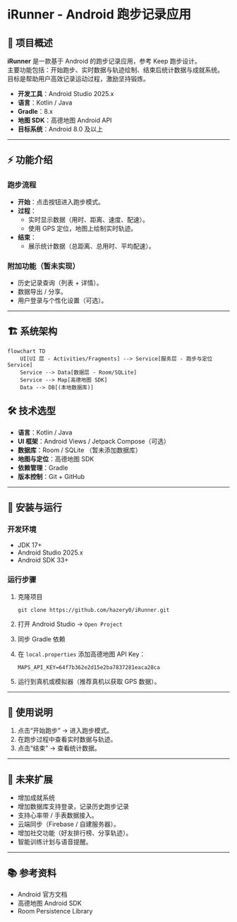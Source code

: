 # iRunner - Android 跑步记录应用

## 📌 项目概述
**iRunner** 是一款基于 Android 的跑步记录应用，参考 Keep 跑步设计。  
主要功能包括：开始跑步、实时数据与轨迹绘制、结束后统计数据与成就系统。  
目标是帮助用户高效记录运动过程，激励坚持锻炼。

- **开发工具**：Android Studio 2025.x  
- **语言**：Kotlin / Java  
- **Gradle**：8.x  
- **地图 SDK**：高德地图 Android API  
- **目标系统**：Android 8.0 及以上  

---

## ⚡ 功能介绍

### 跑步流程
- **开始**：点击按钮进入跑步模式。
- **过程**：
  - 实时显示数据（用时、距离、速度、配速）。
  - 使用 GPS 定位，地图上绘制实时轨迹。
- **结束**：
  - 展示统计数据（总距离、总用时、平均配速）。

### 附加功能（暂未实现）
- 历史记录查询（列表 + 详情）。
- 数据导出 / 分享。
- 用户登录与个性化设置（可选）。

---

## 🏗️ 系统架构

```mermaid
flowchart TD
    UI[UI 层 - Activities/Fragments] --> Service[服务层 - 跑步与定位 Service]
    Service --> Data[数据层 - Room/SQLite]
    Service --> Map[高德地图 SDK]
    Data --> DB[(本地数据库)]
```

## 🛠️ 技术选型

- **语言**：Kotlin / Java
- **UI 框架**：Android Views / Jetpack Compose（可选）
- **数据库**：Room / SQLite （暂未添加数据库）
- **地图与定位**：高德地图 SDK
- **依赖管理**：Gradle
- **版本控制**：Git + GitHub

------

## 🚀 安装与运行

### 开发环境

- JDK 17+
- Android Studio 2025.x
- Android SDK 33+

### 运行步骤

1. 克隆项目

   ```
   git clone https://github.com/hazery0/iRunner.git
   ```

2. 打开 Android Studio → `Open Project`

3. 同步 Gradle 依赖

4. 在 `local.properties` 添加高德地图 API Key：

   ```
   MAPS_API_KEY=64f7b362e2d15e2ba7837281eaca28ca
   ```

5. 运行到真机或模拟器（推荐真机以获取 GPS 数据）。

------

## 📱 使用说明

1. 点击“开始跑步” → 进入跑步模式。
2. 在跑步过程中查看实时数据与轨迹。
3. 点击“结束” → 查看统计数据。

------

## 🔮 未来扩展

- 增加成就系统
- 增加数据库支持登录，记录历史跑步记录
- 支持心率带 / 手表数据接入。
- 云端同步（Firebase / 自建服务器）。
- 增加社交功能（好友排行榜、分享轨迹）。
- 智能训练计划与语音提醒。

------

## 📚 参考资料

- Android 官方文档
- 高德地图 Android SDK
- Room Persistence Library